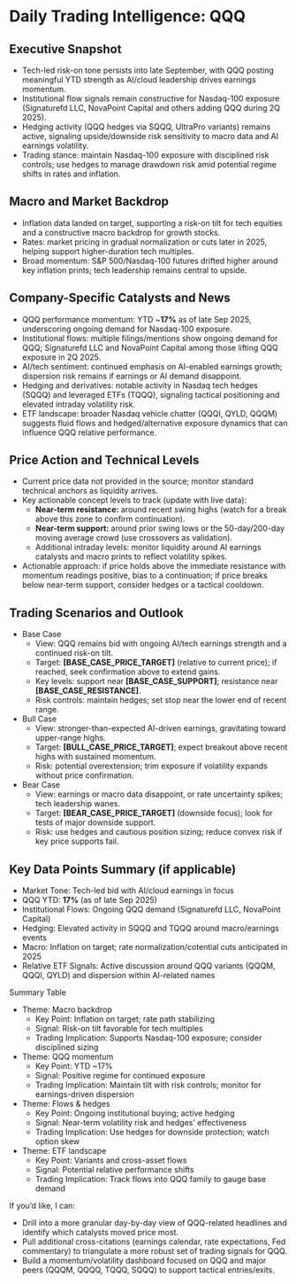 # Daily Trading Intelligence: QQQ

## Executive Snapshot
- Tech-led risk-on tone persists into late September, with QQQ posting meaningful YTD strength as AI/cloud leadership drives earnings momentum.  
- Institutional flow signals remain constructive for Nasdaq-100 exposure (Signaturefd LLC, NovaPoint Capital and others adding QQQ during 2Q 2025).  
- Hedging activity (QQQ hedges via SQQQ, UltraPro variants) remains active, signaling upside/downside risk sensitivity to macro data and AI earnings volatility.  
- Trading stance: maintain Nasdaq-100 exposure with disciplined risk controls; use hedges to manage drawdown risk amid potential regime shifts in rates and inflation.

## Macro and Market Backdrop
- Inflation data landed on target, supporting a risk-on tilt for tech equities and a constructive macro backdrop for growth stocks.  
- Rates: market pricing in gradual normalization or cuts later in 2025, helping support higher-duration tech multiples.  
- Broad momentum: S&P 500/Nasdaq-100 futures drifted higher around key inflation prints; tech leadership remains central to upside.

## Company-Specific Catalysts and News
- QQQ performance momentum: YTD ~**17%** as of late Sep 2025, underscoring ongoing demand for Nasdaq-100 exposure.  
- Institutional flows: multiple filings/mentions show ongoing demand for QQQ; Signaturefd LLC and NovaPoint Capital among those lifting QQQ exposure in 2Q 2025.  
- AI/tech sentiment: continued emphasis on AI-enabled earnings growth; dispersion risk remains if earnings or AI demand disappoint.  
- Hedging and derivatives: notable activity in Nasdaq tech hedges (SQQQ) and leveraged ETFs (TQQQ), signaling tactical positioning and elevated intraday volatility risk.  
- ETF landscape: broader Nasdaq vehicle chatter (QQQI, QYLD, QQQM) suggests fluid flows and hedged/alternative exposure dynamics that can influence QQQ relative performance.

## Price Action and Technical Levels
- Current price data not provided in the source; monitor standard technical anchors as liquidity arrives.  
- Key actionable concept levels to track (update with live data):
  - **Near-term resistance:** around recent swing highs (watch for a break above this zone to confirm continuation).  
  - **Near-term support:** around prior swing lows or the 50-day/200-day moving average crowd (use crossovers as validation).  
  - Additional intraday levels: monitor liquidity around AI earnings catalysts and macro prints to reflect volatility spikes.  
- Actionable approach: if price holds above the immediate resistance with momentum readings positive, bias to a continuation; if price breaks below near-term support, consider hedges or a tactical cooldown.

## Trading Scenarios and Outlook
- Base Case
  - View: QQQ remains bid with ongoing AI/tech earnings strength and a continued risk-on tilt.
  - Target: **[BASE_CASE_PRICE_TARGET]** (relative to current price); if reached, seek confirmation above to extend gains.
  - Key levels: support near **[BASE_CASE_SUPPORT]**; resistance near **[BASE_CASE_RESISTANCE]**.
  - Risk controls: maintain hedges; set stop near the lower end of recent range.
- Bull Case
  - View: stronger-than-expected AI-driven earnings, gravitating toward upper-range highs.
  - Target: **[BULL_CASE_PRICE_TARGET]**; expect breakout above recent highs with sustained momentum.
  - Risk: potential overextension; trim exposure if volatility expands without price confirmation.
- Bear Case
  - View: earnings or macro data disappoint, or rate uncertainty spikes; tech leadership wanes.
  - Target: **[BEAR_CASE_PRICE_TARGET]** (downside focus); look for tests of major downside support.
  - Risk: use hedges and cautious position sizing; reduce convex risk if key price supports fail.

## Key Data Points Summary (if applicable)
- Market Tone: Tech-led bid with AI/cloud earnings in focus
- QQQ YTD: **17%** (as of late Sep 2025)
- Institutional Flows: Ongoing QQQ demand (Signaturefd LLC, NovaPoint Capital)
- Hedging: Elevated activity in SQQQ and TQQQ around macro/earnings events
- Macro: Inflation on target; rate normalization/cotential cuts anticipated in 2025
- Relative ETF Signals: Active discussion around QQQ variants (QQQM, QQQI, QYLD) and dispersion within AI-related names

Summary Table
- Theme: Macro backdrop
  - Key Point: Inflation on target; rate path stabilizing
  - Signal: Risk-on tilt favorable for tech multiples
  - Trading Implication: Supports Nasdaq-100 exposure; consider disciplined sizing
- Theme: QQQ momentum
  - Key Point: YTD ~17%
  - Signal: Positive regime for continued exposure
  - Trading Implication: Maintain tilt with risk controls; monitor for earnings-driven dispersion
- Theme: Flows & hedges
  - Key Point: Ongoing institutional buying; active hedging
  - Signal: Near-term volatility risk and hedges' effectiveness
  - Trading Implication: Use hedges for downside protection; watch option skew
- Theme: ETF landscape
  - Key Point: Variants and cross-asset flows
  - Signal: Potential relative performance shifts
  - Trading Implication: Track flows into QQQ family to gauge base demand

If you’d like, I can:
- Drill into a more granular day-by-day view of QQQ-related headlines and identify which catalysts moved price most.
- Pull additional cross-citations (earnings calendar, rate expectations, Fed commentary) to triangulate a more robust set of trading signals for QQQ.
- Build a momentum/volatility dashboard focused on QQQ and major peers (QQQM, QQQQ, TQQQ, SQQQ) to support tactical entries/exits.